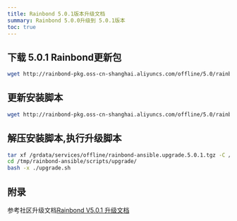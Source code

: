 ```yaml
---
title: Rainbond 5.0.1版本升级文档
summary: Rainbond 5.0.0升级到 5.0.1版本
toc: true
---
```


## 下载 5.0.1 Rainbond更新包

```bash
wget http://rainbond-pkg.oss-cn-shanghai.aliyuncs.com/offline/5.0/rainbond.images.2019-01-11-5.0.1.tgz -O /grdata/services/offline/rainbond.images.upgrade.5.0.1.tgz
```

## 更新安装脚本

```bash
wget http://rainbond-pkg.oss-cn-shanghai.aliyuncs.com/offline/5.0/rainbond-ansible.upgrade.5.0.1.tgz -O /grdata/services/offline/rainbond-ansible.upgrade.5.0.1.tgz
```

## 解压安装脚本,执行升级脚本

```bash
tar xf /grdata/services/offline/rainbond-ansible.upgrade.5.0.1.tgz -C /tmp/
cd /tmp/rainbond-ansible/scripts/upgrade/
bash -x ./upgrade.sh
```

## 附录

参考社区升级文档[Rainbond V5.0.1 升级文档](https://t.goodrain.com/t/rainbond-v5-0-1/587)